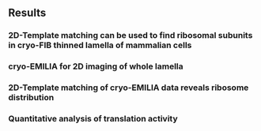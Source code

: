 ## Results

### 2D-Template matching can be used to find ribosomal subunits in cryo-FIB thinned lamella of mammalian cells

### cryo-EMILIA for 2D imaging of whole lamella

### 2D-Template matching of cryo-EMILIA data reveals ribosome distribution 

### Quantitative analysis of translation activity
